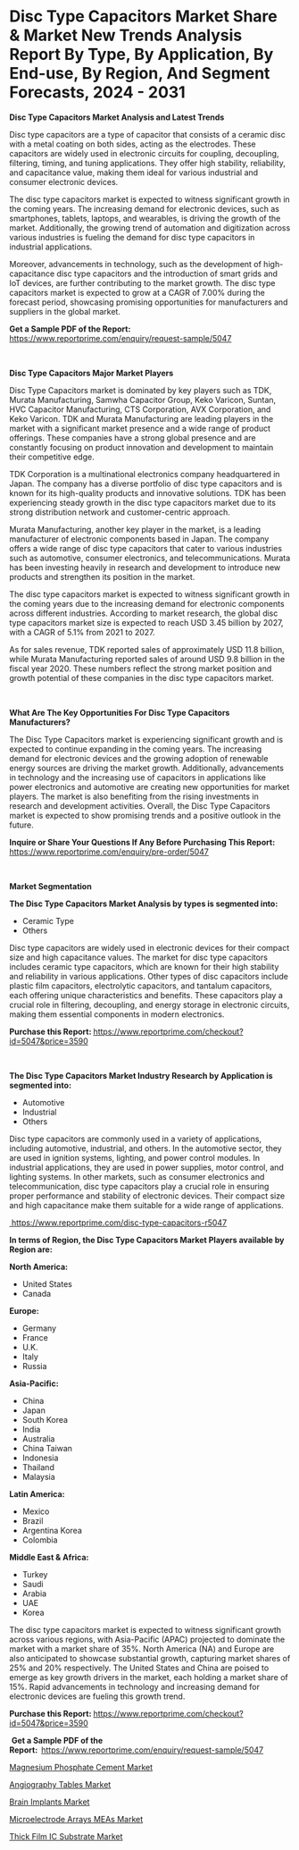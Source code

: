 <p><h1>Disc Type Capacitors Market Share & Market New Trends Analysis Report By Type, By Application, By End-use, By Region, And Segment Forecasts, 2024 - 2031</h1></p><p><strong>Disc Type Capacitors Market Analysis and Latest Trends</strong></p>
<p><p>Disc type capacitors are a type of capacitor that consists of a ceramic disc with a metal coating on both sides, acting as the electrodes. These capacitors are widely used in electronic circuits for coupling, decoupling, filtering, timing, and tuning applications. They offer high stability, reliability, and capacitance value, making them ideal for various industrial and consumer electronic devices.</p><p>The disc type capacitors market is expected to witness significant growth in the coming years. The increasing demand for electronic devices, such as smartphones, tablets, laptops, and wearables, is driving the growth of the market. Additionally, the growing trend of automation and digitization across various industries is fueling the demand for disc type capacitors in industrial applications.</p><p>Moreover, advancements in technology, such as the development of high-capacitance disc type capacitors and the introduction of smart grids and IoT devices, are further contributing to the market growth. The disc type capacitors market is expected to grow at a CAGR of 7.00% during the forecast period, showcasing promising opportunities for manufacturers and suppliers in the global market.</p></p>
<p><strong>Get a Sample PDF of the Report:&nbsp;</strong> <a href="https://www.reportprime.com/enquiry/request-sample/5047">https://www.reportprime.com/enquiry/request-sample/5047</a></p>
<p>&nbsp;</p>
<p><strong>Disc Type Capacitors Major Market Players</strong></p>
<p><p>Disc Type Capacitors market is dominated by key players such as TDK, Murata Manufacturing, Samwha Capacitor Group, Keko Varicon, Suntan, HVC Capacitor Manufacturing, CTS Corporation, AVX Corporation, and Keko Varicon. TDK and Murata Manufacturing are leading players in the market with a significant market presence and a wide range of product offerings. These companies have a strong global presence and are constantly focusing on product innovation and development to maintain their competitive edge.</p><p>TDK Corporation is a multinational electronics company headquartered in Japan. The company has a diverse portfolio of disc type capacitors and is known for its high-quality products and innovative solutions. TDK has been experiencing steady growth in the disc type capacitors market due to its strong distribution network and customer-centric approach.</p><p>Murata Manufacturing, another key player in the market, is a leading manufacturer of electronic components based in Japan. The company offers a wide range of disc type capacitors that cater to various industries such as automotive, consumer electronics, and telecommunications. Murata has been investing heavily in research and development to introduce new products and strengthen its position in the market.</p><p>The disc type capacitors market is expected to witness significant growth in the coming years due to the increasing demand for electronic components across different industries. According to market research, the global disc type capacitors market size is expected to reach USD 3.45 billion by 2027, with a CAGR of 5.1% from 2021 to 2027.</p><p>As for sales revenue, TDK reported sales of approximately USD 11.8 billion, while Murata Manufacturing reported sales of around USD 9.8 billion in the fiscal year 2020. These numbers reflect the strong market position and growth potential of these companies in the disc type capacitors market.</p></p>
<p>&nbsp;</p>
<p><strong>What Are The Key Opportunities For Disc Type Capacitors Manufacturers?</strong></p>
<p><p>The Disc Type Capacitors market is experiencing significant growth and is expected to continue expanding in the coming years. The increasing demand for electronic devices and the growing adoption of renewable energy sources are driving the market growth. Additionally, advancements in technology and the increasing use of capacitors in applications like power electronics and automotive are creating new opportunities for market players. The market is also benefiting from the rising investments in research and development activities. Overall, the Disc Type Capacitors market is expected to show promising trends and a positive outlook in the future.</p></p>
<p><strong>Inquire or Share Your Questions If Any Before Purchasing This Report:</strong> <a href="https://www.reportprime.com/enquiry/pre-order/5047">https://www.reportprime.com/enquiry/pre-order/5047</a></p>
<p>&nbsp;</p>
<p><strong>Market Segmentation</strong></p>
<p><strong>The Disc Type Capacitors Market Analysis by types is segmented into:</strong></p>
<p><ul><li>Ceramic Type</li><li>Others</li></ul></p>
<p><p>Disc type capacitors are widely used in electronic devices for their compact size and high capacitance values. The market for disc type capacitors includes ceramic type capacitors, which are known for their high stability and reliability in various applications. Other types of disc capacitors include plastic film capacitors, electrolytic capacitors, and tantalum capacitors, each offering unique characteristics and benefits. These capacitors play a crucial role in filtering, decoupling, and energy storage in electronic circuits, making them essential components in modern electronics.</p></p>
<p><strong>Purchase this Report:&nbsp;</strong><a href="https://www.reportprime.com/checkout?id=5047&price=3590">https://www.reportprime.com/checkout?id=5047&price=3590</a></p>
<p>&nbsp;</p>
<p><strong>The Disc Type Capacitors Market Industry Research by Application is segmented into:</strong></p>
<p><ul><li>Automotive</li><li>Industrial</li><li>Others</li></ul></p>
<p><p>Disc type capacitors are commonly used in a variety of applications, including automotive, industrial, and others. In the automotive sector, they are used in ignition systems, lighting, and power control modules. In industrial applications, they are used in power supplies, motor control, and lighting systems. In other markets, such as consumer electronics and telecommunication, disc type capacitors play a crucial role in ensuring proper performance and stability of electronic devices. Their compact size and high capacitance make them suitable for a wide range of applications.</p></p>
<p><a href="https://www.reportprime.com/disc-type-capacitors-r5047">&nbsp;https://www.reportprime.com/disc-type-capacitors-r5047</a></p>
<p><strong>In terms of Region, the Disc Type Capacitors Market Players available by Region are:</strong></p>
<p>
    <p> <strong> North America: </strong>
        <ul>
            <li>United States</li>
            <li>Canada</li>
        </ul>
        </p> 
    <p> <strong> Europe: </strong>
        <ul>
            <li>Germany</li>
            <li>France</li>
            <li>U.K.</li>
            <li>Italy</li>
            <li>Russia</li>
        </ul>
        </p> 
    <p> <strong> Asia-Pacific: </strong>
        <ul>
            <li>China</li>
            <li>Japan</li>
            <li>South Korea</li>
            <li>India</li>
            <li>Australia</li>
            <li>China Taiwan</li>
            <li>Indonesia</li>
            <li>Thailand</li>
            <li>Malaysia</li>
        </ul>
        </p> 
    <p> <strong> Latin America: </strong>
        <ul>
            <li>Mexico</li>
            <li>Brazil</li>
            <li>Argentina Korea</li>
            <li>Colombia</li>
        </ul>
        </p> 
    <p> <strong> Middle East & Africa: </strong>
        <ul>
            <li>Turkey</li>
            <li>Saudi</li>
            <li>Arabia</li>
            <li>UAE</li>
            <li>Korea</li>
        </ul>
    </p>
    </p>
<p><p>The disc type capacitors market is expected to witness significant growth across various regions, with Asia-Pacific (APAC) projected to dominate the market with a market share of 35%. North America (NA) and Europe are also anticipated to showcase substantial growth, capturing market shares of 25% and 20% respectively. The United States and China are poised to emerge as key growth drivers in the market, each holding a market share of 15%. Rapid advancements in technology and increasing demand for electronic devices are fueling this growth trend.</p></p>
<p><strong>Purchase this Report: </strong><a href="https://www.reportprime.com/checkout?id=5047&price=3590">https://www.reportprime.com/checkout?id=5047&price=3590</a></p>
<p>&nbsp;<strong>Get a Sample PDF of the Report:&nbsp;&nbsp;</strong><a href="https://www.reportprime.com/enquiry/request-sample/5047">https://www.reportprime.com/enquiry/request-sample/5047</a></p>
<p><strong></strong></p>
<p><p><a href="https://medium.com/@robeathews675666/global-magnesium-phosphate-cement-market-exploring-market-share-market-trends-and-future-growth-0244b532af0d">Magnesium Phosphate Cement Market</a></p><p><a href="https://medium.com/@mariedawsonv3/angiography-tables-market-research-report-market-forecast-and-growth-prospects-with-a-steady-cagr-aa0ac6f60b80">Angiography Tables Market</a></p><p><a href="https://medium.com/@anna.vaughan3423/global-brain-implants-market-size-share-analysis-by-product-type-by-application-by-region-12c3a4209f27">Brain Implants Market</a></p><p><a href="https://github.com/moyahfrancoestellec51j635wcx/Market-Research-Report-List-3/blob/main/microelectrode-arrays-meas-market.md">Microelectrode Arrays MEAs Market</a></p><p><a href="https://github.com/JuliaFadel1922/Market-Research-Report-List-2/blob/main/thick-film-ic-substrate-market.md">Thick Film IC Substrate Market</a></p></p>